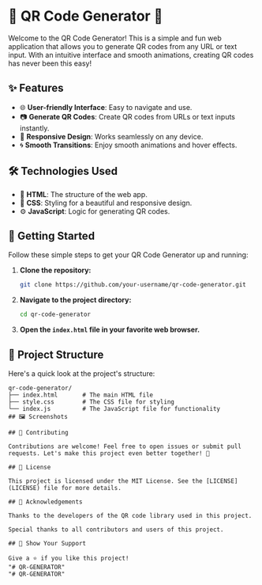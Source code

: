 # 🎉 QR Code Generator 🎉

Welcome to the QR Code Generator! This is a simple and fun web application that allows you to generate QR codes from any URL or text input. With an intuitive interface and smooth animations, creating QR codes has never been this easy!

## ✨ Features

- 🌐 **User-friendly Interface**: Easy to navigate and use.
- 📷 **Generate QR Codes**: Create QR codes from URLs or text inputs instantly.
- 📱 **Responsive Design**: Works seamlessly on any device.
- 🌀 **Smooth Transitions**: Enjoy smooth animations and hover effects.

## 🛠️ Technologies Used

- 🌟 **HTML**: The structure of the web app.
- 🎨 **CSS**: Styling for a beautiful and responsive design.
- ⚙️ **JavaScript**: Logic for generating QR codes.

## 🚀 Getting Started

Follow these simple steps to get your QR Code Generator up and running:

1. **Clone the repository:**
    ```bash
    git clone https://github.com/your-username/qr-code-generator.git
    ```

2. **Navigate to the project directory:**
    ```bash
    cd qr-code-generator
    ```

3. **Open the `index.html` file in your favorite web browser.**

## 📁 Project Structure

Here's a quick look at the project's structure:

```plaintext
qr-code-generator/
├── index.html       # The main HTML file
├── style.css        # The CSS file for styling
└── index.js         # The JavaScript file for functionality
## 🖼️ Screenshots

## 🤝 Contributing

Contributions are welcome! Feel free to open issues or submit pull requests. Let's make this project even better together! 🎉

## 📄 License

This project is licensed under the MIT License. See the [LICENSE](LICENSE) file for more details.

## 👏 Acknowledgements

Thanks to the developers of the QR code library used in this project.

Special thanks to all contributors and users of this project.

## 🌟 Show Your Support

Give a ⭐️ if you like this project!
"# QR-GENERATOR" 
"# QR-GENERATOR" 
